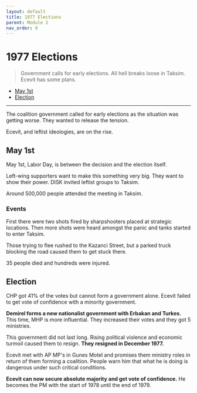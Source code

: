 ```yaml
---
layout: default
title: 1977 Elections
parent: Module 2
nav_order: 9
---
```

# 1977 Elections

> Government calls for early elections. All hell breaks loose in Taksim. Ecevit has some plans. 

* [May 1st](#may-1st)
* [Election](#election)

---

The coalition government called for early elections as the situation was getting worse. They wanted to release the tension. 

Ecevit, and leftist ideologies, are on the rise. 

## May 1st

May 1st, Labor Day, is between the decision and the election itself. 

Left-wing supporters want to make this something very big. They want to show their power. DISK invited leftist groups to Taksim.

Around 500,000 people attended the meeting in Taksim.

### Events

First there were two shots fired by sharpshooters placed at strategic locations. Then more shots were heard amongst the panic and tanks started to enter Taksim. 

Those trying to flee rushed to the Kazanci Street, but a parked truck blocking the road caused them to get stuck there. 

35 people died and hundreds were injured.

## Election

CHP got 41% of the votes but cannot form a government alone. Ecevit failed to get vote of confidence with a minority government. 

**Demirel forms a new nationalist government with Erbakan and Turkes.** This time, MHP is more influential. They increased their votes and they got 5 ministries. 

This government did not last long. Rising political violence and economic turmoil caused them to resign. **They resigned in December 1977.**

Ecevit met with AP MP's in Gunes Motel and promises them ministry roles in return of them forming a coalition. People warn him that what he is doing is dangerous under such critical conditions.

**Ecevit can now secure absolute majority and get vote of confidence.** He becomes the PM with the start of 1978 until the end of 1979.